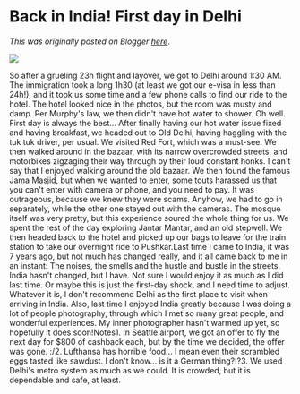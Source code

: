 # Back in India! First day in Delhi

*This was originally posted on Blogger [here](https://photopensieve.blogspot.com/2018/11/delhi.html)*.

![](https://blogger.googleusercontent.com/img/b/R29vZ2xl/AVvXsEjxJz1XwktUotnURSW-d-PhXNtfR3cPQ1pnmCemvUqIZMMmbSF0JDLpqK7mXTRp3FoQC44ykjrmOrw5QIHcVTbsSfik7ysmAGW5S3oUUdvYgBFz9QJwQuwWBlXpQJLFocOf51wqttVQkFsc/s5000/%255BUNSET%255D)

So after a grueling 23h flight and layover, we got to Delhi around 1:30 AM. The immigration took a long 1h30 (at least we got our e-visa in less than 24h!), and it took us some time and a few phone calls to find our ride to the hotel. The hotel looked nice in the photos, but the room was musty and damp. Per Murphy's law, we then didn't have hot water to shower. Oh well. First day is always the best... After finally having our hot water issue fixed and having breakfast, we headed out to Old Delhi, having haggling with the tuk tuk driver, per usual. We visited Red Fort, which was a must-see. We then walked around in the bazaar, with its narrow overcrowded streets, and motorbikes zigzaging their way through by their loud constant honks. I can't say that I enjoyed walking around the old bazaar. We then found the famous Jama Masjid, but when we wanted to enter, some touts harassed us that you can't enter with camera or phone, and you need to pay. It was outrageous, because we knew they were scams. Anyhow, we had to go in separately, while the other one stayed out with the cameras. The mosque itself was very pretty, but this experience soured the whole thing for us. We spent the rest of the day exploring Jantar Mantar, and an old stepwell. We then headed back to the hotel and picked up our bags to leave for the train station to take our overnight ride to Pushkar.Last time I came to India, it was 7 years ago, but not much has changed really, and it all came back to me in an instant: The noises, the smells and the hustle and bustle in the streets. India hasn't changed, but I have. Not sure I would enjoy it as much as I did last time. Or maybe this is just the first-day shock, and I need time to adjust. Whatever it is, I don't recommend Delhi as the first place to visit when arriving in India. Also, last time I enjoyed India greatly because I was doing a lot of people photography, through which I met so many great people, and wonderful experiences. My inner photographer hasn't warmed up yet, so hopefully it does soon!Notes1. In Seattle airport, we got an offer to fly the next day for \$800 of cashback each, but by the time we decided, the offer was gone. :/2. Lufthansa has horrible food... I mean even their scrambled eggs tasted like sawdust. I don't know... is it a German thing?!?3. We used Delhi's metro system as much as we could. It is crowded, but it is dependable and safe, at least.